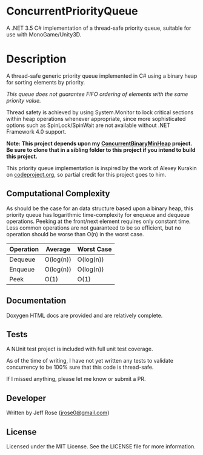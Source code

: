 ConcurrentPriorityQueue
=======================

A .NET 3.5 C# implementation of a thread-safe priority queue, suitable for use with MonoGame/Unity3D.

# Description

A thread-safe generic priority queue implemented in C# using a binary heap for sorting elements by priority.

*This queue does not guarantee FIFO ordering of elements with the same priority value.*

Thread safety is achieved by using System.Monitor to lock critical sections within heap operations whenever appropriate, since more sophisticated options such as SpinLock/SpinWait are not available without .NET Framework 4.0 support.

**Note: This project depends upon my [ConcurrentBinaryMinHeap](https://github.com/sivyr/ConcurrentBinaryMinHeap) project. Be sure to clone that in a sibling folder to this project if you intend to build this project.**

This priority queue implementation is inspired by the work of Alexey Kurakin on [codeproject.org](http://www.codeproject.com/Articles/126751/Priority-queue-in-C-with-the-help-of-heap-data-str), so partial credit for this project goes to him.

## Computational Complexity

As should be the case for an data structure based upon a binary heap, this priority queue has logarithmic time-complexity for enqueue and dequeue operations. Peeking at the front/next element requires only constant time. Less common operations are not guaranteed to be so efficient, but no operation should be worse than O(n) in the worst case.

| Operation | Average   | Worst Case   |
|-----------|-----------|--------------|
| Dequeue   | O(log(n)) | O(log(n))    |
| Enqueue   | O(log(n)) | O(log(n))    |
| Peek      | O(1)      | O(1)         |

## Documentation

Doxygen HTML docs are provided and are relatively complete.

## Tests

A NUnit test project is included with full unit test coverage.

As of the time of writing, I have not yet written any tests to validate concurrency to be 100% sure that this code is thread-safe.

If I missed anything, please let me know or submit a PR.

## Developer

 Written by Jeff Rose (jrose0@gmail.com)

## License

Licensed under the MIT License. See the LICENSE file for more information.
